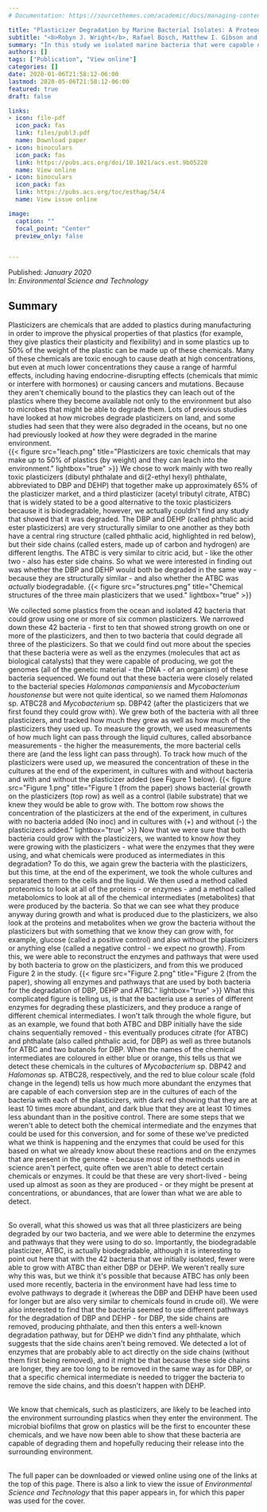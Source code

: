 ```yaml
---
# Documentation: https://sourcethemes.com/academic/docs/managing-content/

title: "Plasticizer Degradation by Marine Bacterial Isolates: A Proteogenomic and Metabolomic Characterization"
subtitle: "<b>Robyn J. Wright</b>, Rafael Bosch, Matthew I. Gibson and Joseph A. Christie-Oleza"
summary: "In this study we isolated marine bacteria that were capable of growing using the common plastic additives, plasticizers, and characterised the enzymes and pathways that they used for plasticizer degradation."
authors: []
tags: ["Publication", "View online"]
categories: []
date: 2020-01-06T21:58:12-06:00
lastmod: 2020-05-06T21:58:12-06:00
featured: true
draft: false

links: 
- icon: file-pdf
  icon_pack: fas
  link: files/publ3.pdf
  name: Download paper
- icon: binoculars
  icon_pack: fas
  link: https://pubs.acs.org/doi/10.1021/acs.est.9b05228
  name: View online
- icon: binoculars
  icon_pack: fas
  link: https://pubs.acs.org/toc/esthag/54/4
  name: View issue online

image:
  caption: ""
  focal_point: "Center"
  preview_only: false


---
```

Published: _January 2020_
</br>
In: _Environmental Science and Technology_

<h2>Summary</h2>
Plasticizers are chemicals that are added to plastics during manufacturing in order to improve the physical properties of that plastics (for example, they give plastics their plasticity and flexibility) and in some plastics up to 50% of the weight of the plastic can be made up of these chemicals. Many of these chemicals are toxic enough to cause death at high concentrations, but even at much lower concentrations they cause a range of harmful effects, including having endocrine-disrupting effects (chemicals that mimic or interfere with hormones) or causing cancers and mutations. Because they aren't chemically bound to the plastics they can leach out of the plastics where they become available not only to the environment but also to microbes that might be able to degrade them. Lots of previous studies have looked at how microbes degrade plasticizers on land, and some studies had seen that they were also degraded in the oceans, but no one had previously looked at <em>how</em> they were degraded in the marine environment.</br>
{{< figure src="leach.png" title="Plasticizers are toxic chemicals that may make up to 50% of plastics (by weight) and they can leach into the environment." lightbox="true" >}}
We chose to work mainly with two really toxic plasticizers (dibutyl phthalate and di(2-ethyl hexyl) phthalate, abbreviated to DBP and DEHP) that together make up approximately 65% of the plasticizer market, and a third plasticizer (acetyl tributyl citrate, ATBC) that is widely stated to be a good alternative to the toxic plasticizers because it is biodegradable, however, we actually couldn't find any study that showed that it was degraded. The DBP and DEHP (called phthalic acid ester plasticizers) are very structurally similar to one another as they both have a central ring structure (called phthalic acid, highlighted in red below), but their side chains (called esters, made up of carbon and hydrogen) are different lengths. The ATBC is very similar to citric acid, but - like the other two - also has ester side chains. So what we were interested in finding out was whether the DBP and DEHP would both be degraded in the same way - because they are structurally similar - and also whether the ATBC was <em>actually</em> biodegradable.
{{< figure src="structures.png" title="Chemical structures of the three main plasticizers that we used." lightbox="true" >}}

We collected some plastics from the ocean and isolated 42 bacteria that could grow using one or more of six common plasticizers. We narrowed down these 42 bacteria - first to ten that showed strong growth on one or more of the plasticizers, and then to two bacteria that could degrade all three of the plasticizers. So that we could find out more about the species that these bacteria were as well as the enzymes (molecules that act as biological catalysts) that they were capable of producing, we got the genomes (all of the genetic material - the DNA - of an organism) of these bacteria sequenced. We found out that these bacteria were closely related to the bacterial species <em>Halomonas campaniensis</em> and <em>Mycobacterium houstonense</em> but were not quite identical, so we named them <em>Halomonas</em> sp. ATBC28 and <em>Mycobacterium</em> sp. DBP42 (after the plasticizers that we first found they could grow with). We grew both of the bacteria with all three plasticizers, and tracked how much they grew as well as how much of the plasticizers they used up. To measure the growth, we used measurements of how much light can pass through the liquid cultures, called absorbance measurements - the higher the measurements, the more bacterial cells there are (and the less light can pass through). To track how much of the plasticizers were used up, we measured the concentration of these in the cultures at the end of the experiment, in cultures with and without bacteria and with and without the plasticizer added (see Figure 1 below). 
{{< figure src="Figure 1.png" title="Figure 1 (from the paper) shows bacterial growth on the plasticizers (top row) as well as a control (labile substrate) that we knew they would be able to grow with. The bottom row shows the concentration of the plasticizers at the end of the experiment, in cultures with no bacteria added (No inoc) and in cultures with (+) and without (-) the plasticizers added." lightbox="true" >}}
Now that we were sure that both bacteria could grow with the plasticizers, we wanted to know <em>how</em> they were growing with the plasticizers - what were the enzymes that they were using, and what chemicals were produced as intermediates in this degradation? To do this, we again grew the bacteria with the plasticizers, but this time, at the end of the experiment, we took the whole cultures and separated them to the cells and the liquid.  We then used a method called proteomics to look at all of the proteins - or enzymes - and a method called metabolomics to look at all of the chemical intermediates (metabolites) that were produced by the bacteria. So that we can see what they produce anyway during growth and what is produced due to the plasticizers, we also look at the proteins and metabolites when we grow the bacteria without the plasticizers but with something that we know they can grow with, for example, glucose (called a positive control) and also without the plasticizers or anything else (called a negative control - we expect no growth). From this, we were able to reconstruct the enzymes and pathways that were used by both bacteria to grow on the plasticizers, and from this we produced Figure 2 in the study. 
{{< figure src="Figure 2.png" title="Figure 2 (from the paper), showing all enzymes and pathways that are used by both bacteria for the degradation of DBP, DEHP and ATBC." lightbox="true" >}}
What this complicated figure is telling us, is that the bacteria use a series of different enzymes for degrading these plasticizers, and they produce a range of different chemical intermediates. I won't talk through the whole figure, but as an example, we found that both ATBC and DBP initially have the side chains sequentially removed - this eventually produces citrate (for ATBC) and phthalate (also called phthalic acid, for DBP) as well as three butanols for ATBC and two butanols for DBP. When the names of the chemical intermediates are coloured in either blue or orange, this tells us that we detect these chemicals in the cultures of <em>Mycobacterium</em> sp. DBP42 and <em>Halomonas</em> sp. ATBC28, respectively, and the red to blue colour scale (fold change in the legend) tells us how much more abundant the enzymes that are capable of each conversion step are in the cultures of each of the bacteria with each of the plasticizers, with dark red showing that they are at least 10 times more abundant, and dark blue that they are at least 10 times less abundant than in the positive control. There are some steps that we weren't able to detect both the chemical intermediate and the enzymes that could be used for this conversion, and for some of these we've predicted what we think is happening and the enzymes that could be used for this based on what we already know about these reactions and on the enzymes that are present in the genome - because most of the methods used in science aren't perfect, quite often we aren't able to detect certain chemicals or enzymes. It could be that these are very short-lived - being used up almost as soon as they are produced - or they might be present at concentrations, or abundances, that are lower than what we are able to detect. </br></br>

So overall, what this showed us was that all three plasticizers are being degraded by our two bacteria, and we were able to determine the enzymes and pathways that they were using to do so. Importantly, the biodegradable plasticizer, ATBC, is actually biodegradable, although it is interesting to point out here that with the 42 bacteria that we initially isolated, fewer were able to grow with ATBC than either DBP or DEHP. We weren't really sure why this was, but we think it's possible that because ATBC has only been used more recently, bacteria in the environment have had less time to evolve pathways to degrade it (whereas the DBP and DEHP have been used for longer but are also very similar to chemicals found in crude oil).  We were also interested to find that the bacteria seemed to use different pathways for the degradation of DBP and DEHP - for DBP, the side chains are removed, producing phthalate, and then this enters a well-known degradation pathway, but for DEHP we didn't find any phthalate, which suggests that the side chains aren't being removed. We detected a lot of enzymes that are probably able to act directly on the side chains (without them first being removed), and it might be that because these side chains are longer, they are too long to be removed in the same way as for DBP, or that a specific chemical intermediate is needed to trigger the bacteria to remove the side chains, and this doesn't happen with DEHP. </br></br>

We know that chemicals, such as plasticizers, are likely to be leached into the environment surrounding plastics when they enter the environment. The microbial biofilms that grow on plastics will be the first to encounter these chemicals, and we have now been able to show that these bacteria are capable of degrading them and hopefully reducing their release into the surrounding environment.</br></br>

The full paper can be downloaded or viewed online using one of the links at the top of this page. There is also a link to view the issue of _Environmental Science and Technology_ that this paper appears in, for which this paper was used for the cover. 